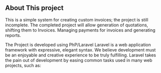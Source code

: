 



## About This project
This is a simple system for creating custom invoices; the project is still incomplete.
The completed project will allow generation of quotations, shifting them to Invoices.
Managing payments for invoices and generating reports. 

The Project is developed using PhP/Laravel
Laravel is a web application framework with expressive, elegant syntax. We believe development must be an enjoyable and creative experience to be truly fulfilling. Laravel takes the pain out of development by easing common tasks used in many web projects, such as:
